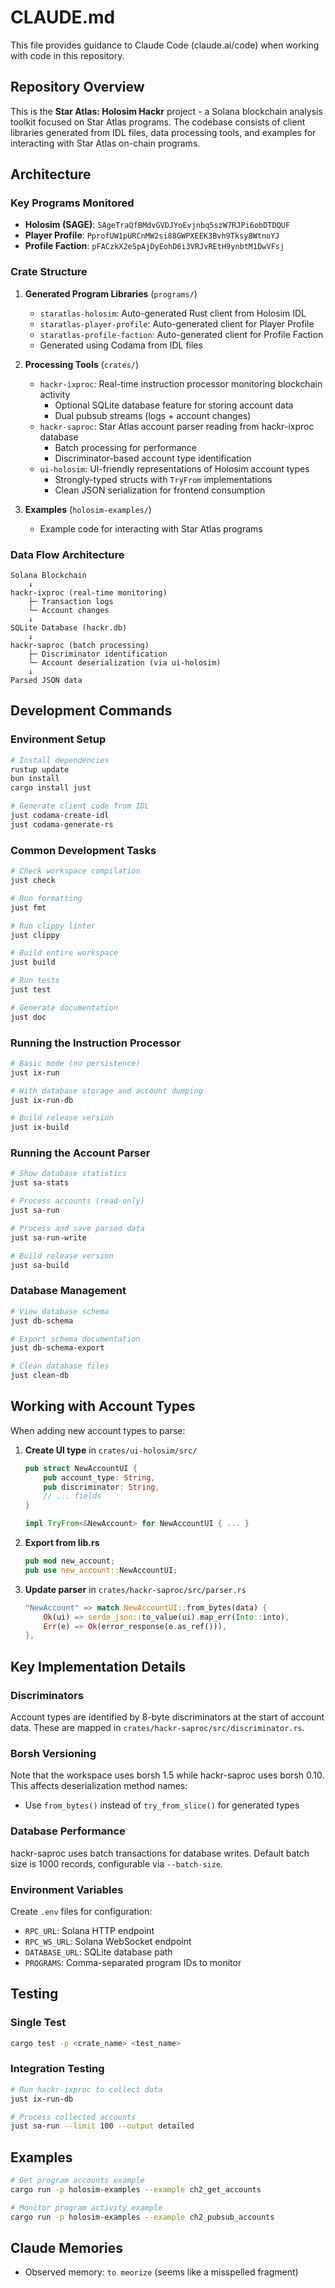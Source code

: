# CLAUDE.md

This file provides guidance to Claude Code (claude.ai/code) when working with code in this repository.

## Repository Overview

This is the **Star Atlas: Holosim Hackr** project - a Solana blockchain analysis toolkit focused on Star Atlas programs. The codebase consists of client libraries generated from IDL files, data processing tools, and examples for interacting with Star Atlas on-chain programs.

## Architecture

### Key Programs Monitored
- **Holosim (SAGE)**: `SAgeTraQfBMdvGVDJYoEvjnbq5szW7RJPi6obDTDQUF`
- **Player Profile**: `PprofUW1pURCnMW2si88GWPXEEK3Bvh9Tksy8WtnoYJ`
- **Profile Faction**: `pFACzkX2eSpAjDyEohD6i3VRJvREtH9ynbtM1DwVFsj`

### Crate Structure

1. **Generated Program Libraries** (`programs/`)
   - `staratlas-holosim`: Auto-generated Rust client from Holosim IDL
   - `staratlas-player-profile`: Auto-generated client for Player Profile
   - `staratlas-profile-faction`: Auto-generated client for Profile Faction
   - Generated using Codama from IDL files

2. **Processing Tools** (`crates/`)
   - `hackr-ixproc`: Real-time instruction processor monitoring blockchain activity
     - Optional SQLite database feature for storing account data
     - Dual pubsub streams (logs + account changes)
   - `hackr-saproc`: Star Atlas account parser reading from hackr-ixproc database
     - Batch processing for performance
     - Discriminator-based account type identification
   - `ui-holosim`: UI-friendly representations of Holosim account types
     - Strongly-typed structs with `TryFrom` implementations
     - Clean JSON serialization for frontend consumption

3. **Examples** (`holosim-examples/`)
   - Example code for interacting with Star Atlas programs

### Data Flow Architecture

```
Solana Blockchain
    ↓
hackr-ixproc (real-time monitoring)
    ├─ Transaction logs
    └─ Account changes
    ↓
SQLite Database (hackr.db)
    ↓
hackr-saproc (batch processing)
    ├─ Discriminator identification
    └─ Account deserialization (via ui-holosim)
    ↓
Parsed JSON data
```

## Development Commands

### Environment Setup
```bash
# Install dependencies
rustup update
bun install
cargo install just

# Generate client code from IDL
just codama-create-idl
just codama-generate-rs
```

### Common Development Tasks
```bash
# Check workspace compilation
just check

# Run formatting
just fmt

# Run clippy linter
just clippy

# Build entire workspace
just build

# Run tests
just test

# Generate documentation
just doc
```

### Running the Instruction Processor
```bash
# Basic mode (no persistence)
just ix-run

# With database storage and account dumping
just ix-run-db

# Build release version
just ix-build
```

### Running the Account Parser
```bash
# Show database statistics
just sa-stats

# Process accounts (read-only)
just sa-run

# Process and save parsed data
just sa-run-write

# Build release version
just sa-build
```

### Database Management
```bash
# View database schema
just db-schema

# Export schema documentation
just db-schema-export

# Clean database files
just clean-db
```

## Working with Account Types

When adding new account types to parse:

1. **Create UI type** in `crates/ui-holosim/src/`
   ```rust
   pub struct NewAccountUI {
       pub account_type: String,
       pub discriminator: String,
       // ... fields
   }

   impl TryFrom<&NewAccount> for NewAccountUI { ... }
   ```

2. **Export from lib.rs**
   ```rust
   pub mod new_account;
   pub use new_account::NewAccountUI;
   ```

3. **Update parser** in `crates/hackr-saproc/src/parser.rs`
   ```rust
   "NewAccount" => match NewAccountUI::from_bytes(data) {
       Ok(ui) => serde_json::to_value(ui).map_err(Into::into),
       Err(e) => Ok(error_response(e.as_ref())),
   },
   ```

## Key Implementation Details

### Discriminators
Account types are identified by 8-byte discriminators at the start of account data. These are mapped in `crates/hackr-saproc/src/discriminator.rs`.

### Borsh Versioning
Note that the workspace uses borsh 1.5 while hackr-saproc uses borsh 0.10. This affects deserialization method names:
- Use `from_bytes()` instead of `try_from_slice()` for generated types

### Database Performance
hackr-saproc uses batch transactions for database writes. Default batch size is 1000 records, configurable via `--batch-size`.

### Environment Variables
Create `.env` files for configuration:
- `RPC_URL`: Solana HTTP endpoint
- `RPC_WS_URL`: Solana WebSocket endpoint
- `DATABASE_URL`: SQLite database path
- `PROGRAMS`: Comma-separated program IDs to monitor

## Testing

### Single Test
```bash
cargo test -p <crate_name> <test_name>
```

### Integration Testing
```bash
# Run hackr-ixproc to collect data
just ix-run-db

# Process collected accounts
just sa-run --limit 100 --output detailed
```

## Examples

```bash
# Get program accounts example
cargo run -p holosim-examples --example ch2_get_accounts

# Monitor program activity example
cargo run -p holosim-examples --example ch2_pubsub_accounts
```

## Claude Memories

- Observed memory: `to meorize` (seems like a misspelled fragment)